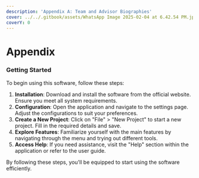 ```yaml
---
description: 'Appendix A: Team and Advisor Biographies'
cover: ../../.gitbook/assets/WhatsApp Image 2025-02-04 at 6.42.54 PM.jpeg
coverY: 0
---
```


# Appendix

### Getting Started

To begin using this software, follow these steps:

1. **Installation**: Download and install the software from the official website. Ensure you meet all system requirements.
2. **Configuration**: Open the application and navigate to the settings page. Adjust the configurations to suit your preferences.
3. **Create a New Project**: Click on "File" > "New Project" to start a new project. Fill in the required details and save.
4. **Explore Features**: Familiarize yourself with the main features by navigating through the menu and trying out different tools.
5. **Access Help**: If you need assistance, visit the "Help" section within the application or refer to the user guide.

By following these steps, you'll be equipped to start using the software efficiently.

